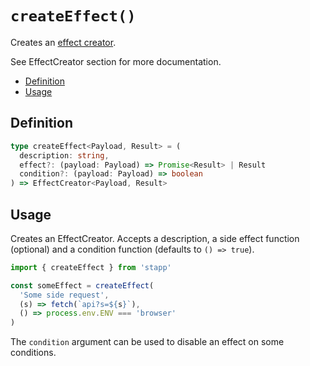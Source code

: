 

# `createEffect()`

Creates an [effect creator](/api/EffectCreator.html).

See EffectCreator section for more documentation.

<!-- START doctoc generated TOC please keep comment here to allow auto update -->
<!-- DON'T EDIT THIS SECTION, INSTEAD RE-RUN doctoc TO UPDATE -->


- [Definition](#definition)
- [Usage](#usage)

<!-- END doctoc generated TOC please keep comment here to allow auto update -->

## Definition

```typescript
type createEffect<Payload, Result> = (
  description: string,
  effect?: (payload: Payload) => Promise<Result> | Result
  condition?: (payload: Payload) => boolean
) => EffectCreator<Payload, Result>
```

## Usage

Creates an EffectCreator. Accepts a description, a side effect function (optional) and a condition function (defaults to `() => true`).

```js
import { createEffect } from 'stapp'

const someEffect = createEffect(
  'Some side request',
  (s) => fetch(`api?s=${s}`),
  () => process.env.ENV === 'browser'
)
```

The `condition` argument can be used to disable an effect on some conditions.

<!--
## Type definitions

* [`createEffect`](/types.html/#createeffect)
* [`EffectCreator`](/types.html#effectcreator)

-->
